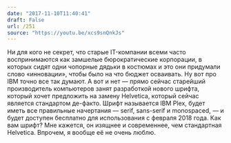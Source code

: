 ```yaml
---
date: "2017-11-10T11:40:41"
draft: False
url: /251
source: "https://youtu.be/xcs9snQnkJs"
---
```


Ни для кого не секрет, что старые IT-компании всеми часто воспринимаются как замшелые бюрократические корпорации, в которых сидят одни чопорные дядьки в костюмах и это они придумали слово «инновации», чтобы было на что бюджет осваивать. Ну вот про IBM точно все так думают. А вот и нет — прямо сейчас старейший производитель компьютеров занят разработкой нового шрифта, который хочет предложить на замену Helvetica, который сейчас является стандартом де-факто. Шрифт называется IBM Plex, будет иметь все правильные начертания — serif, sans-serif и monospaced, — и будет доступен бесплатно для использования с февраля 2018 года. Как вам шрифт? Мне кажется, он изящнее и современнее, чем стандартная Helvetica. Впрочем, я вообще её не очень люблю.

